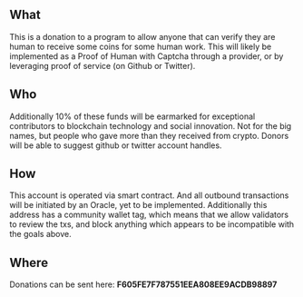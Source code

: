 
## What




This is a donation to a program to allow anyone that can verify they are human to receive some coins for some human work. This will likely be implemented as a Proof of Human with Captcha through a provider, or by leveraging proof of service (on Github or Twitter).




## Who




Additionally 10% of these funds will be earmarked for exceptional contributors to blockchain technology and social innovation. Not for the big names, but people who gave more than they received from crypto. Donors will be able to suggest github or twitter account handles.




## How




This account is operated via smart contract. And all outbound transactions will be initiated by an Oracle, yet to be implemented. Additionally this address has a community wallet tag, which means that we allow validators to review the txs, and block anything which appears to be incompatible with the goals above.




## Where




Donations can be sent here: **F605FE7F787551EEA808EE9ACDB98897**


